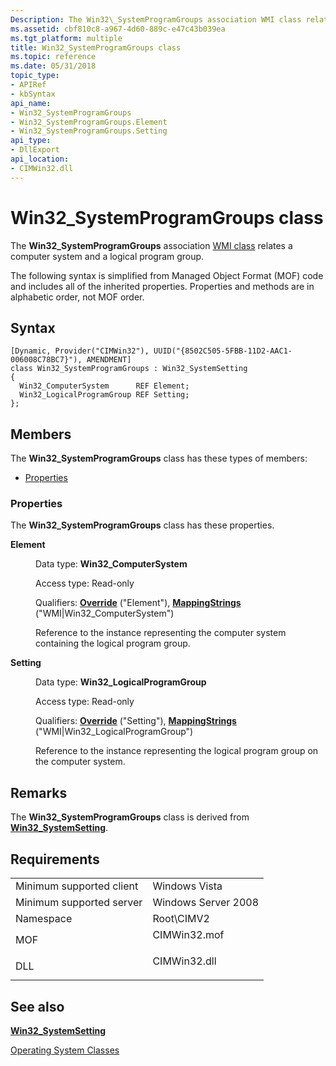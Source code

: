 ```yaml
---
Description: The Win32\_SystemProgramGroups association WMI class relates a computer system and a logical program group.
ms.assetid: cbf810c8-a967-4d60-889c-e47c43b039ea
ms.tgt_platform: multiple
title: Win32_SystemProgramGroups class
ms.topic: reference
ms.date: 05/31/2018
topic_type: 
- APIRef
- kbSyntax
api_name: 
- Win32_SystemProgramGroups
- Win32_SystemProgramGroups.Element
- Win32_SystemProgramGroups.Setting
api_type: 
- DllExport
api_location: 
- CIMWin32.dll
---
```


# Win32\_SystemProgramGroups class

The **Win32\_SystemProgramGroups** association [WMI class](../wmisdk/retrieving-a-class.md) relates a computer system and a logical program group.

The following syntax is simplified from Managed Object Format (MOF) code and includes all of the inherited properties. Properties and methods are in alphabetic order, not MOF order.

## Syntax

``` syntax
[Dynamic, Provider("CIMWin32"), UUID("{8502C505-5FBB-11D2-AAC1-006008C78BC7}"), AMENDMENT]
class Win32_SystemProgramGroups : Win32_SystemSetting
{
  Win32_ComputerSystem      REF Element;
  Win32_LogicalProgramGroup REF Setting;
};
```

## Members

The **Win32\_SystemProgramGroups** class has these types of members:

-   [Properties](#properties)

### Properties

The **Win32\_SystemProgramGroups** class has these properties.

<dl> <dt>

**Element**
</dt> <dd> <dl> <dt>

Data type: **Win32\_ComputerSystem**
</dt> <dt>

Access type: Read-only
</dt> <dt>

Qualifiers: [**Override**](../wmisdk/standard-qualifiers.md) ("Element"), [**MappingStrings**](../wmisdk/standard-qualifiers.md) ("WMI\|Win32\_ComputerSystem")
</dt> </dl>

Reference to the instance representing the computer system containing the logical program group.

</dd> <dt>

**Setting**
</dt> <dd> <dl> <dt>

Data type: **Win32\_LogicalProgramGroup**
</dt> <dt>

Access type: Read-only
</dt> <dt>

Qualifiers: [**Override**](../wmisdk/standard-qualifiers.md) ("Setting"), [**MappingStrings**](../wmisdk/standard-qualifiers.md) ("WMI\|Win32\_LogicalProgramGroup")
</dt> </dl>

Reference to the instance representing the logical program group on the computer system.

</dd> </dl>

## Remarks

The **Win32\_SystemProgramGroups** class is derived from [**Win32\_SystemSetting**](win32-systemsetting.md).

## Requirements



|                                     |                                                                                         |
|-------------------------------------|-----------------------------------------------------------------------------------------|
| Minimum supported client<br/> | Windows Vista<br/>                                                                |
| Minimum supported server<br/> | Windows Server 2008<br/>                                                          |
| Namespace<br/>                | Root\\CIMV2<br/>                                                                  |
| MOF<br/>                      | <dl> <dt>CIMWin32.mof</dt> </dl> |
| DLL<br/>                      | <dl> <dt>CIMWin32.dll</dt> </dl> |



## See also

<dl> <dt>

[**Win32\_SystemSetting**](win32-systemsetting.md)
</dt> <dt>

[Operating System Classes](./operating-system-classes.md)
</dt> </dl>

 

 